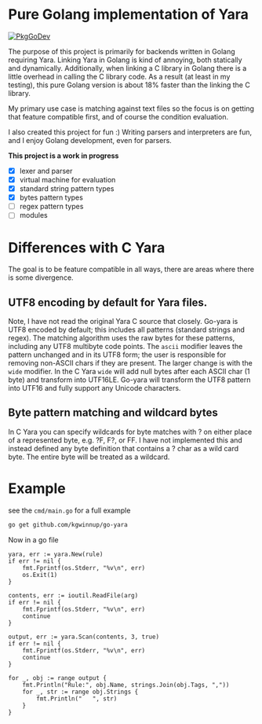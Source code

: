 # Pure Golang implementation of Yara 

[![PkgGoDev](https://pkg.go.dev/badge/github.com/kgwinnup/go-yara/yara)](https://pkg.go.dev/github.com/kgwinnup/go-yara/yara)

The purpose of this project is primarily for backends written in
Golang requiring Yara. Linking Yara in Golang is kind of annoying,
both statically and dynamically. Additionally, when linking a C
library in Golang there is a little overhead in calling the C library
code. As a result (at least in my testing), this pure Golang version
is about 18% faster than the linking the C library.

My primary use case is matching against text files so the focus is on
getting that feature compatible first, and of course the condition
evaluation.

I also created this project for fun :) Writing parsers and
interpreters are fun, and I enjoy Golang development, even for
parsers.

<strong>This project is a work in progress</strong>

- [x] lexer and parser
- [x] virtual machine for evaluation 
- [x] standard string pattern types
- [x] bytes pattern types
- [ ] regex pattern types
- [ ] modules 

# Differences with C Yara

The goal is to be feature compatible in all ways, there are areas
where there is some divergence.

## UTF8 encoding by default for Yara files.

Note, I have not read the original Yara C source that closely. Go-yara
is UTF8 encoded by default; this includes all patterns (standard
strings and regex). The matching algorithm uses the raw bytes for
these patterns, including any UTF8 multibyte code points. The `ascii`
modifier leaves the pattern unchanged and in its UTF8 form; the user
is responsible for removing non-ASCII chars if they are present. The
larger change is with the `wide` modifier. In the C Yara `wide` will
add null bytes after each ASCII char (1 byte) and transform into
UTF16LE. Go-yara will transform the UTF8 pattern into UTF16 and fully
support any Unicode characters.

## Byte pattern matching and wildcard bytes

In C Yara you can specify wildcards for byte matches with ? on either
place of a represented byte, e.g. ?F, F?, or FF. I have not
implemented this and instead defined any byte definition that contains
a ? char as a wild card byte. The entire byte will be treated as a
wildcard.

# Example

see the `cmd/main.go` for a full example

```bash
go get github.com/kgwinnup/go-yara
```

Now in a go file

```
yara, err := yara.New(rule)
if err != nil {
	fmt.Fprintf(os.Stderr, "%v\n", err)
	os.Exit(1)
}

contents, err := ioutil.ReadFile(arg)
if err != nil {
	fmt.Fprintf(os.Stderr, "%v\n", err)
	continue
}

output, err := yara.Scan(contents, 3, true)
if err != nil {
	fmt.Fprintf(os.Stderr, "%v\n", err)
	continue
}

for _, obj := range output {
	fmt.Println("Rule:", obj.Name, strings.Join(obj.Tags, ","))
	for _, str := range obj.Strings {
		fmt.Println("   ", str)
	}
}
```
